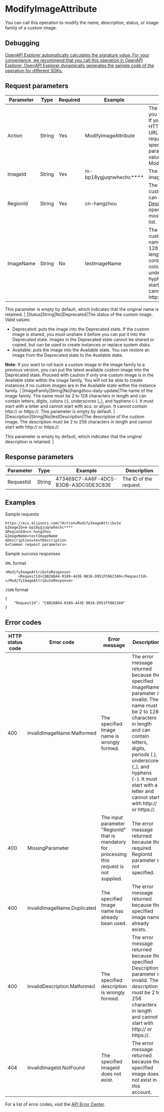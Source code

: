 # ModifyImageAttribute

You can call this operation to modify the name, description, status, or image family of a custom image.

## Debugging

[OpenAPI Explorer automatically calculates the signature value. For your convenience, we recommend that you call this operation in OpenAPI Explorer. OpenAPI Explorer dynamically generates the sample code of the operation for different SDKs.](https://api.aliyun.com/#product=Ecs&api=ModifyImageAttribute&type=RPC&version=2014-05-26)

## Request parameters

|Parameter|Type|Required|Example|Description|
|---------|----|--------|-------|-----------|
|Action|String|Yes|ModifyImageAttribute|The operation that you want to perform. If you use a custom HTTP URL or HTTPS URL to make an API request, you must specify the `Action` parameter. Set the value to ModifyImageAttribute. |
|ImageId|String|Yes|m-bp18ygjuqnwhechc\*\*\*\*|The ID of the custom image. |
|RegionId|String|Yes|cn-hangzhou|The region ID of the custom image. You can call the [DescribeRegions](~~25609~~) operation to query the most recent region list. |
|ImageName|String|No|testImageName|The name of the custom image. The name must be 2 to 128 characters in length and can contain letters, digits, colons \(:\), underscores \(\_\), and hyphens \(-\). It must start with a letter and cannot start with http:// or https://.

This parameter is empty by default, which indicates that the original name is retained. |
|Status|String|No|Deprecated|The status of the custom image. Valid values:

-   Deprecated: puts the image into the Deprecated state. If the custom image is shared, you must unshare it before you can put it into the Deprecated state. Images in the Deprecated state cannot be shared or copied, but can be used to create instances or replace system disks.
-   Available: puts the image into the Available state. You can restore an image from the Deprecated state to the Available state.

**Note:** If you want to roll back a custom image in the image family to a previous version, you can put the latest available custom image into the Deprecated state. Proceed with caution if only one custom image is in the Available state within the image family. You will not be able to create instances if no custom images are in the Available state within the instance family. |
|ImageFamily|String|No|hangzhou-daily-update|The name of the image family. The name must be 2 to 128 characters in length and can contain letters, digits, colons \(:\), underscores \(\_\), and hyphens \(-\). It must start with a letter and cannot start with acs: or aliyun. It cannot contain http:// or https://. This parameter is empty by default. |
|Description|String|No|testDescription|The description of the custom image. The description must be 2 to 256 characters in length and cannot start with http:// or https://.

This parameter is empty by default, which indicates that the original description is retained. |

## Response parameters

|Parameter|Type|Example|Description|
|---------|----|-------|-----------|
|RequestId|String|473469C7-AA6F-4DC5-B3DB-A3DC0DE3C83E|The ID of the request. |

## Examples

Sample requests

```
https://ecs.aliyuncs.com/?Action=ModifyImageAttribute
&ImageId=m-bp18ygjuqnwhechc****
&RegionId=cn-hangzhou
&ImageName=testImageName
&Description=testDescription
&<Common request parameters>
```

Sample success responses

`XML` format

```
<ModifyImageAttributeResponse>
      <RequestId>C8B26B44-0189-443E-9816-D951F59623A9</RequestId>
</ModifyImageAttributeResponse>
```

`JSON` format

```
{
    "RequestId": "C8B26B44-0189-443E-9816-D951F59623A9"
}
```

## Error codes

|HTTP status code|Error code|Error message|Description|
|----------------|----------|-------------|-----------|
|400|InvalidImageName.Malformed|The specified Image name is wrongly formed.|The error message returned because the specified ImageName parameter is invalid. The name must be 2 to 128 characters in length and can contain letters, digits, periods \(.\), underscores \(\_\), and hyphens \(-\). It must start with a letter and cannot start with http:// or https://.|
|400|MissingParameter|The input parameter "RegionId" that is mandatory for processing this request is not supplied.|The error message returned because the required RegionId parameter is not specified.|
|400|InvalidImageName.Duplicated|The specified Image name has already bean used.|The error message returned because the specified image name already exists.|
|400|InvalidDescription.Malformed|The specified description is wrongly formed.|The error message returned because the specified Description parameter is invalid. The description must be 2 to 256 characters in length and cannot start with http:// or https://.|
|404|InvalidImageId.NotFound|The specified ImageId does not exist.|The error message returned because the specified image does not exist in this account.|

For a list of error codes, visit the [API Error Center](https://error-center.alibabacloud.com/status/product/Ecs).

